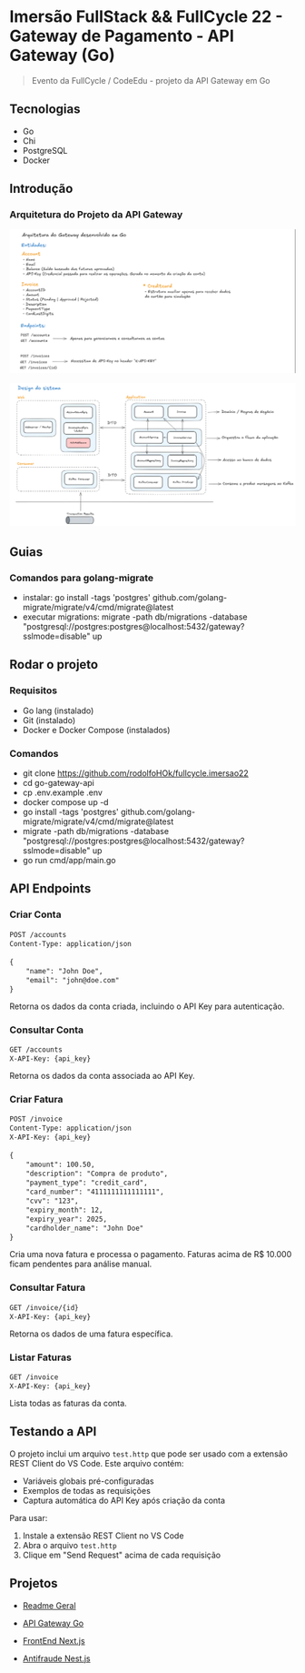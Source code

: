 # Imersão FullStack && FullCycle 22 - Gateway de Pagamento - API Gateway (Go)

> Evento da FullCycle / CodeEdu - projeto da API Gateway em Go

## Tecnologias

- Go
- Chi
- PostgreSQL
- Docker

## Introdução

### Arquitetura do Projeto da API Gateway

![Projects 02](../files/projects-02.png)

![Projects 03](../files/projects-03.png)

## Guias

### Comandos para golang-migrate

- instalar: go install -tags 'postgres' github.com/golang-migrate/migrate/v4/cmd/migrate@latest
- executar migrations: migrate -path db/migrations -database "postgresql://postgres:postgres@localhost:5432/gateway?sslmode=disable" up

## Rodar o projeto

### Requisitos

- Go lang (instalado)
- Git (instalado)
- Docker e Docker Compose (instalados)

### Comandos

- git clone https://github.com/rodolfoHOk/fullcycle.imersao22
- cd go-gateway-api
- cp .env.example .env
- docker compose up -d
- go install -tags 'postgres' github.com/golang-migrate/migrate/v4/cmd/migrate@latest
- migrate -path db/migrations -database "postgresql://postgres:postgres@localhost:5432/gateway?sslmode=disable" up
- go run cmd/app/main.go

## API Endpoints

### Criar Conta

```http
POST /accounts
Content-Type: application/json

{
    "name": "John Doe",
    "email": "john@doe.com"
}
```

Retorna os dados da conta criada, incluindo o API Key para autenticação.

### Consultar Conta

```http
GET /accounts
X-API-Key: {api_key}
```

Retorna os dados da conta associada ao API Key.

### Criar Fatura

```http
POST /invoice
Content-Type: application/json
X-API-Key: {api_key}

{
    "amount": 100.50,
    "description": "Compra de produto",
    "payment_type": "credit_card",
    "card_number": "4111111111111111",
    "cvv": "123",
    "expiry_month": 12,
    "expiry_year": 2025,
    "cardholder_name": "John Doe"
}
```

Cria uma nova fatura e processa o pagamento. Faturas acima de R$ 10.000 ficam pendentes para análise manual.

### Consultar Fatura

```http
GET /invoice/{id}
X-API-Key: {api_key}
```

Retorna os dados de uma fatura específica.

### Listar Faturas

```http
GET /invoice
X-API-Key: {api_key}
```

Lista todas as faturas da conta.

## Testando a API

O projeto inclui um arquivo `test.http` que pode ser usado com a extensão REST Client do VS Code. Este arquivo contém:

- Variáveis globais pré-configuradas
- Exemplos de todas as requisições
- Captura automática do API Key após criação da conta

Para usar:

1. Instale a extensão REST Client no VS Code
2. Abra o arquivo `test.http`
3. Clique em "Send Request" acima de cada requisição

## Projetos

- [Readme Geral](../README.md)

- [API Gateway Go](#imersão-fullstack--fullcycle-22---gateway-de-pagamento---api-gateway-go)

- [FrontEnd Next.js](../nextjs-frontend/README.md)

- [Antifraude Nest.js](../nestjs-anti-fraud/README.md)
